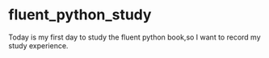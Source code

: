 # fluent_python_study
Today is my first day to study the fluent python book,so I want to record my study experience.
